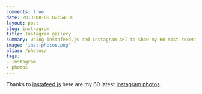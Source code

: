 ```yaml
---
comments: true
date: 2013-08-08 02:54:00
layout: post
slug: instragram
title: Instagram gallery
summary: Using instafeed.js and Instagram API to show my 60 most recent photos
image: 'inst-photos.png'
alias: /photos/
tags:
- Instagram
- photos
---
```


Thanks to [instafeed.js](http://instafeedjs.com/) here are my 60 latest [Instagram photos](http://instagram.com/briansigafoos).

<script type="text/javascript">
  var feed = new Instafeed({
    get: 'user',
    clientId: '905a6b89e06242a5a1d6ecfd58a38d24',
    userId: 647166,
    limit: 40,
    resolution: 'standard_resolution',
    accessToken: '647166.467ede5.8835588003db42609ab430461bd84e07'
  });
  feed.run();
</script>

<div id="instafeed" class="large"></div>